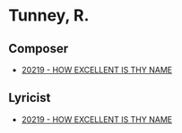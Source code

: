 # Tunney, R.

## Composer

- [20219 - HOW EXCELLENT IS THY NAME](/hymns/20219.md)

## Lyricist

- [20219 - HOW EXCELLENT IS THY NAME](/hymns/20219.md)

